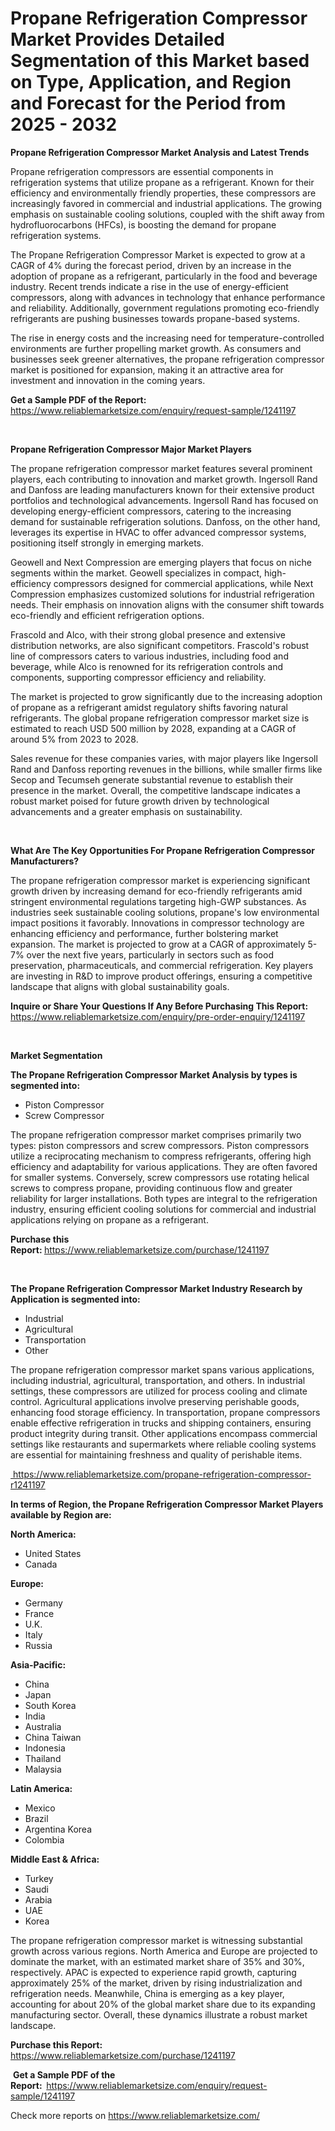 <p><h1>Propane Refrigeration Compressor Market Provides Detailed Segmentation of this Market based on Type, Application, and Region and Forecast for the Period from 2025 - 2032</h1></p><p><strong>Propane Refrigeration Compressor Market Analysis and Latest Trends</strong></p>
<p><p>Propane refrigeration compressors are essential components in refrigeration systems that utilize propane as a refrigerant. Known for their efficiency and environmentally friendly properties, these compressors are increasingly favored in commercial and industrial applications. The growing emphasis on sustainable cooling solutions, coupled with the shift away from hydrofluorocarbons (HFCs), is boosting the demand for propane refrigeration systems.</p><p>The Propane Refrigeration Compressor Market is expected to grow at a CAGR of 4% during the forecast period, driven by an increase in the adoption of propane as a refrigerant, particularly in the food and beverage industry. Recent trends indicate a rise in the use of energy-efficient compressors, along with advances in technology that enhance performance and reliability. Additionally, government regulations promoting eco-friendly refrigerants are pushing businesses towards propane-based systems. </p><p>The rise in energy costs and the increasing need for temperature-controlled environments are further propelling market growth. As consumers and businesses seek greener alternatives, the propane refrigeration compressor market is positioned for expansion, making it an attractive area for investment and innovation in the coming years.</p></p>
<p><strong>Get a Sample PDF of the Report:&nbsp;</strong> <a href="https://www.reliablemarketsize.com/enquiry/request-sample/1241197?utm_campaign=1840&utm_medium=2&utm_source=Github&utm_content=ia&utm_term=22022025&utm_id=propane-refrigeration-compressor">https://www.reliablemarketsize.com/enquiry/request-sample/1241197</a></p>
<p>&nbsp;</p>
<p><strong>Propane Refrigeration Compressor Major Market Players</strong></p>
<p><p>The propane refrigeration compressor market features several prominent players, each contributing to innovation and market growth. Ingersoll Rand and Danfoss are leading manufacturers known for their extensive product portfolios and technological advancements. Ingersoll Rand has focused on developing energy-efficient compressors, catering to the increasing demand for sustainable refrigeration solutions. Danfoss, on the other hand, leverages its expertise in HVAC to offer advanced compressor systems, positioning itself strongly in emerging markets.</p><p>Geowell and Next Compression are emerging players that focus on niche segments within the market. Geowell specializes in compact, high-efficiency compressors designed for commercial applications, while Next Compression emphasizes customized solutions for industrial refrigeration needs. Their emphasis on innovation aligns with the consumer shift towards eco-friendly and efficient refrigeration options.</p><p>Frascold and Alco, with their strong global presence and extensive distribution networks, are also significant competitors. Frascold's robust line of compressors caters to various industries, including food and beverage, while Alco is renowned for its refrigeration controls and components, supporting compressor efficiency and reliability.</p><p>The market is projected to grow significantly due to the increasing adoption of propane as a refrigerant amidst regulatory shifts favoring natural refrigerants. The global propane refrigeration compressor market size is estimated to reach USD 500 million by 2028, expanding at a CAGR of around 5% from 2023 to 2028.</p><p>Sales revenue for these companies varies, with major players like Ingersoll Rand and Danfoss reporting revenues in the billions, while smaller firms like Secop and Tecumseh generate substantial revenue to establish their presence in the market. Overall, the competitive landscape indicates a robust market poised for future growth driven by technological advancements and a greater emphasis on sustainability.</p></p>
<p>&nbsp;</p>
<p><strong>What Are The Key Opportunities For Propane Refrigeration Compressor Manufacturers?</strong></p>
<p><p>The propane refrigeration compressor market is experiencing significant growth driven by increasing demand for eco-friendly refrigerants amid stringent environmental regulations targeting high-GWP substances. As industries seek sustainable cooling solutions, propane's low environmental impact positions it favorably. Innovations in compressor technology are enhancing efficiency and performance, further bolstering market expansion. The market is projected to grow at a CAGR of approximately 5-7% over the next five years, particularly in sectors such as food preservation, pharmaceuticals, and commercial refrigeration. Key players are investing in R&D to improve product offerings, ensuring a competitive landscape that aligns with global sustainability goals.</p></p>
<p><strong>Inquire or Share Your Questions If Any Before Purchasing This Report:</strong> <a href="https://www.reliablemarketsize.com/enquiry/pre-order-enquiry/1241197?utm_campaign=1840&utm_medium=2&utm_source=Github&utm_content=ia&utm_term=22022025&utm_id=propane-refrigeration-compressor">https://www.reliablemarketsize.com/enquiry/pre-order-enquiry/1241197</a></p>
<p>&nbsp;</p>
<p><strong>Market Segmentation</strong></p>
<p><strong>The Propane Refrigeration Compressor Market Analysis by types is segmented into:</strong></p>
<p><ul><li>Piston Compressor</li><li>Screw Compressor</li></ul></p>
<p><p>The propane refrigeration compressor market comprises primarily two types: piston compressors and screw compressors. Piston compressors utilize a reciprocating mechanism to compress refrigerants, offering high efficiency and adaptability for various applications. They are often favored for smaller systems. Conversely, screw compressors use rotating helical screws to compress propane, providing continuous flow and greater reliability for larger installations. Both types are integral to the refrigeration industry, ensuring efficient cooling solutions for commercial and industrial applications relying on propane as a refrigerant.</p></p>
<p><strong>Purchase this Report:&nbsp;</strong><a href="https://www.reliablemarketsize.com/purchase/1241197?utm_campaign=1840&utm_medium=2&utm_source=Github&utm_content=ia&utm_term=22022025&utm_id=propane-refrigeration-compressor">https://www.reliablemarketsize.com/purchase/1241197</a></p>
<p>&nbsp;</p>
<p><strong>The Propane Refrigeration Compressor Market Industry Research by Application is segmented into:</strong></p>
<p><ul><li>Industrial</li><li>Agricultural</li><li>Transportation</li><li>Other</li></ul></p>
<p><p>The propane refrigeration compressor market spans various applications, including industrial, agricultural, transportation, and others. In industrial settings, these compressors are utilized for process cooling and climate control. Agricultural applications involve preserving perishable goods, enhancing food storage efficiency. In transportation, propane compressors enable effective refrigeration in trucks and shipping containers, ensuring product integrity during transit. Other applications encompass commercial settings like restaurants and supermarkets where reliable cooling systems are essential for maintaining freshness and quality of perishable items.</p></p>
<p><a href="https://www.reliablemarketsize.com/propane-refrigeration-compressor-r1241197?utm_campaign=1840&utm_medium=2&utm_source=Github&utm_content=ia&utm_term=22022025&utm_id=propane-refrigeration-compressor">&nbsp;https://www.reliablemarketsize.com/propane-refrigeration-compressor-r1241197</a></p>
<p><strong>In terms of Region, the Propane Refrigeration Compressor Market Players available by Region are:</strong></p>
<p>
    <p> <strong> North America: </strong>
        <ul>
            <li>United States</li>
            <li>Canada</li>
        </ul>
        </p> 
    <p> <strong> Europe: </strong>
        <ul>
            <li>Germany</li>
            <li>France</li>
            <li>U.K.</li>
            <li>Italy</li>
            <li>Russia</li>
        </ul>
        </p> 
    <p> <strong> Asia-Pacific: </strong>
        <ul>
            <li>China</li>
            <li>Japan</li>
            <li>South Korea</li>
            <li>India</li>
            <li>Australia</li>
            <li>China Taiwan</li>
            <li>Indonesia</li>
            <li>Thailand</li>
            <li>Malaysia</li>
        </ul>
        </p> 
    <p> <strong> Latin America: </strong>
        <ul>
            <li>Mexico</li>
            <li>Brazil</li>
            <li>Argentina Korea</li>
            <li>Colombia</li>
        </ul>
        </p> 
    <p> <strong> Middle East & Africa: </strong>
        <ul>
            <li>Turkey</li>
            <li>Saudi</li>
            <li>Arabia</li>
            <li>UAE</li>
            <li>Korea</li>
        </ul>
    </p>
    </p>
<p><p>The propane refrigeration compressor market is witnessing substantial growth across various regions. North America and Europe are projected to dominate the market, with an estimated market share of 35% and 30%, respectively. APAC is expected to experience rapid growth, capturing approximately 25% of the market, driven by rising industrialization and refrigeration needs. Meanwhile, China is emerging as a key player, accounting for about 20% of the global market share due to its expanding manufacturing sector. Overall, these dynamics illustrate a robust market landscape.</p></p>
<p><strong>Purchase this Report: </strong><a href="https://www.reliablemarketsize.com/purchase/1241197?utm_campaign=1840&utm_medium=2&utm_source=Github&utm_content=ia&utm_term=22022025&utm_id=propane-refrigeration-compressor">https://www.reliablemarketsize.com/purchase/1241197</a></p>
<p>&nbsp;<strong>Get a Sample PDF of the Report:&nbsp;&nbsp;</strong><a href="https://www.reliablemarketsize.com/enquiry/request-sample/1241197?utm_campaign=1840&utm_medium=2&utm_source=Github&utm_content=ia&utm_term=22022025&utm_id=propane-refrigeration-compressor">https://www.reliablemarketsize.com/enquiry/request-sample/1241197</a></p>
<p><strong></strong></p>
<p>Check more reports on <a href="https://www.reliablemarketsize.com/?utm_campaign=1840&utm_medium=2&utm_source=Github&utm_content=ia&utm_term=22022025&utm_id=propane-refrigeration-compressor">https://www.reliablemarketsize.com/</a></p>